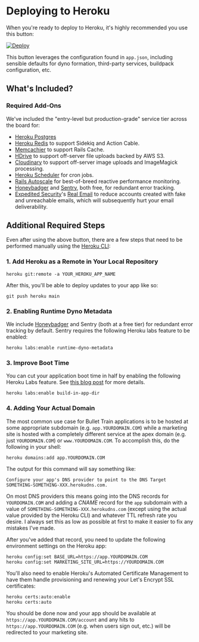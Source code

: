 # Deploying to Heroku

When you're ready to deploy to Heroku, it's highly recommended you use this button:

[![Deploy](https://www.herokucdn.com/deploy/button.svg)](https://heroku.com/deploy?template=http://github.com/bullet-train-co/bullet_train)

This button leverages the configuration found in `app.json`, including sensible defaults for dyno formation, third-party services, buildpack configuration, etc.

## What's Included?

### Required Add-Ons
We've included the "entry-level but production-grade" service tier across the board for:

 - [Heroku Postgres](https://elements.heroku.com/addons/heroku-postgresql)
 - [Heroku Redis](https://elements.heroku.com/addons/heroku-redis) to support Sidekiq and Action Cable.
 - [Memcachier](https://elements.heroku.com/addons/memcachier) to support Rails Cache.
 - [HDrive](https://elements.heroku.com/addons/hdrive) to support off-server file uploads backed by AWS S3.
 - [Cloudinary](https://cloudinary.com) to support off-server image uploads and ImageMagick processing.
 - [Heroku Scheduler](https://elements.heroku.com/addons/scheduler) for cron jobs.
 - [Rails Autoscale](https://railsautoscale.com) for best-of-breed reactive performance monitoring.
 - [Honeybadger](https://www.honeybadger.io) and [Sentry](https://elements.heroku.com/addons/sentry), both free, for redundant error tracking.
 - [Expedited Security](https://expeditedsecurity.com)'s [Real Email](https://elements.heroku.com/addons/realemail) to reduce accounts created with fake and unreachable emails, which will subsequently hurt your email deliverability.

## Additional Required Steps
Even after using the above button, there are a few steps that need to be performed manually using the [Heroku CLI](https://devcenter.heroku.com/articles/heroku-cli):

### 1. Add Heroku as a Remote in Your Local Repository

```
heroku git:remote -a YOUR_HEROKU_APP_NAME
```

After this, you'll be able to deploy updates to your app like so:

```
git push heroku main
````

### 2. Enabling Runtime Dyno Metadata
We include [Honeybadger](http://honeybadger.io) and Sentry (both at a free tier) for redundant error tracking by default. Sentry requires the following Heroku labs feature to be enabled:

```
heroku labs:enable runtime-dyno-metadata
```

### 3. Improve Boot Time
You can cut your application boot time in half by enabling the following Heroku Labs feature. See [this blog post](https://dev.to/dbackeus/cut-your-rails-boot-times-on-heroku-in-half-with-a-single-command-514d) for more details.

```
heroku labs:enable build-in-app-dir
```

### 4. Adding Your Actual Domain

The most common use case for Bullet Train applications is to be hosted at some appropriate subdomain (e.g. `app.YOURDOMAIN.COM`) while a marketing site is hosted with a completely different service at the apex domain (e.g. just `YOURDOMAIN.COM`) or `www.YOURDOMAIN.COM`. To accomplish this, do the following in your shell:

```
heroku domains:add app.YOURDOMAIN.COM
```

The output for this command will say something like:

```
Configure your app's DNS provider to point to the DNS Target SOMETHING-SOMETHING-XXX.herokudns.com.
```

On most DNS providers this means going into the DNS records for `YOURDOMAIN.COM` and adding a *CNAME* record for the `app` subdomain with a value of `SOMETHING-SOMETHING-XXX.herokudns.com` (except using the actual value provided by the Heroku CLI) and whatever TTL refresh rate you desire. I always set this as low as possible at first to make it easier to fix any mistakes I've made.

After you've added that record, you need to update the following environment settings on the Heroku app:

```
heroku config:set BASE_URL=https://app.YOURDOMAIN.COM
heroku config:set MARKETING_SITE_URL=https://YOURDOMAIN.COM
```

You'll also need to enable Heroku's Automated Certificate Management to have them handle provisioning and renewing your Let's Encrypt SSL certificates:

```
heroku certs:auto:enable
heroku certs:auto
```

You should be done now and your app should be available at `https://app.YOURDOMAIN.COM/account` and any hits to `https://app.YOURDOMAIN.COM` (e.g. when users sign out, etc.) will be redirected to your marketing site.
